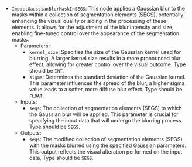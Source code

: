 - `ImpactGaussianBlurMaskInSEGS`: This node applies a Gaussian blur to the masks within a collection of segmentation elements (SEGS), potentially enhancing the visual quality or aiding in the processing of these elements. It allows for the adjustment of the blur intensity and size, enabling fine-tuned control over the appearance of the segmentation masks.
    - Parameters:
        - `kernel_size`: Specifies the size of the Gaussian kernel used for blurring. A larger kernel size results in a more pronounced blur effect, allowing for greater control over the visual outcome. Type should be `INT`.
        - `sigma`: Determines the standard deviation of the Gaussian kernel. This parameter influences the spread of the blur; a higher sigma value leads to a softer, more diffuse blur effect. Type should be `FLOAT`.
    - Inputs:
        - `segs`: The collection of segmentation elements (SEGS) to which the Gaussian blur will be applied. This parameter is crucial for specifying the input data that will undergo the blurring process. Type should be `SEGS`.
    - Outputs:
        - `segs`: The modified collection of segmentation elements (SEGS) with the masks blurred using the specified Gaussian parameters. This output reflects the visual alteration performed on the input data. Type should be `SEGS`.
